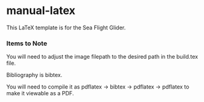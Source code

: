 # manual-latex

This LaTeX template is for the Sea Flight Glider.

### Items to Note
You will need to adjust the image filepath to the desired path in the build.tex file.

Bibliography is bibtex.

You will need to compile it as pdflatex -> bibtex -> pdflatex -> pdflatex to make it viewable as a PDF.
